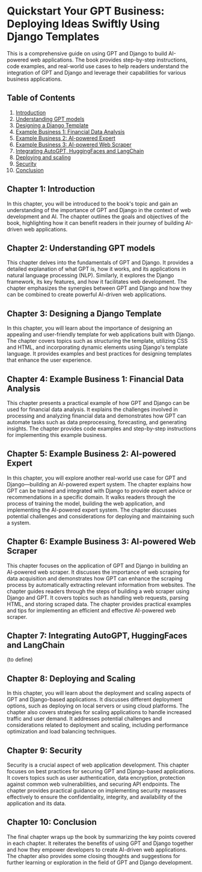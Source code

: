 # Quickstart Your GPT Business: Deploying Ideas Swiftly Using Django Templates
This is a comprehensive guide on using GPT and Django to build AI-powered web applications. The book provides step-by-step instructions, code examples, and real-world use cases to help readers understand the integration of GPT and Django and leverage their capabilities for various business applications.

## Table of Contents
1. [Introduction](#chapter1-Introduction/ch1.md)
2. [Understanding GPT models](#chapter2-understanding-GPT/ch2.md)
3. [Designing a Django Template](#ch3)
4. [Example Business 1: Financial Data Analysis](#ch4)
5. [Example Business 2: AI-powered Expert](#ch5)
6. [Example Business 3: AI-powered Web Scraper](#ch6)
7. [Integrating AutoGPT, HuggingFaces and LangChain](#ch7)
8. [Deploying and scaling](#ch8)
9. [Security](#ch9)
10. [Conclusion](#ch10)


## Chapter 1: Introduction <a name="ch1"></a>
In this chapter, you will be introduced to the book's topic and gain an understanding of the importance of GPT and Django in the context of web development and AI. The chapter outlines the goals and objectives of the book, highlighting how it can benefit readers in their journey of building AI-driven web applications.

## Chapter 2: Understanding GPT models <a name="ch2"></a>
This chapter delves into the fundamentals of GPT and Django. It provides a detailed explanation of what GPT is, how it works, and its applications in natural language processing (NLP). Similarly, it explores the Django framework, its key features, and how it facilitates web development. The chapter emphasizes the synergies between GPT and Django and how they can be combined to create powerful AI-driven web applications.

## Chapter 3: Designing a Django Template <a name="ch3"></a>
In this chapter, you will learn about the importance of designing an appealing and user-friendly template for web applications built with Django. The chapter covers topics such as structuring the template, utilizing CSS and HTML, and incorporating dynamic elements using Django's template language. It provides examples and best practices for designing templates that enhance the user experience.

## Chapter 4: Example Business 1: Financial Data Analysis <a name="ch4"></a>
This chapter presents a practical example of how GPT and Django can be used for financial data analysis. It explains the challenges involved in processing and analyzing financial data and demonstrates how GPT can automate tasks such as data preprocessing, forecasting, and generating insights. The chapter provides code examples and step-by-step instructions for implementing this example business.

## Chapter 5: Example Business 2: AI-powered Expert <a name="ch5"></a>
In this chapter, you will explore another real-world use case for GPT and Django—building an AI-powered expert system. The chapter explains how GPT can be trained and integrated with Django to provide expert advice or recommendations in a specific domain. It walks readers through the process of training the model, building the web application, and implementing the AI-powered expert system. The chapter discusses potential challenges and considerations for deploying and maintaining such a system.

## Chapter 6: Example Business 3: AI-powered Web Scraper <a name="ch6"></a>
This chapter focuses on the application of GPT and Django in building an AI-powered web scraper. It discusses the importance of web scraping for data acquisition and demonstrates how GPT can enhance the scraping process by automatically extracting relevant information from websites. The chapter guides readers through the steps of building a web scraper using Django and GPT. It covers topics such as handling web requests, parsing HTML, and storing scraped data. The chapter provides practical examples and tips for implementing an efficient and effective AI-powered web scraper.

## Chapter 7: Integrating AutoGPT, HuggingFaces and LangChain <a name="ch7"></a>
(to define)

## Chapter 8: Deploying and Scaling <a name="ch8"></a>
In this chapter, you will learn about the deployment and scaling aspects of GPT and Django-based applications. It discusses different deployment options, such as deploying on local servers or using cloud platforms. The chapter also covers strategies for scaling applications to handle increased traffic and user demand. It addresses potential challenges and considerations related to deployment and scaling, including performance optimization and load balancing techniques.

## Chapter 9: Security <a name="ch9"></a>
Security is a crucial aspect of web application development. This chapter focuses on best practices for securing GPT and Django-based applications. It covers topics such as user authentication, data encryption, protection against common web vulnerabilities, and securing API endpoints. The chapter provides practical guidance on implementing security measures effectively to ensure the confidentiality, integrity, and availability of the application and its data.

## Chapter 10: Conclusion <a name="ch10"></a>
The final chapter wraps up the book by summarizing the key points covered in each chapter. It reiterates the benefits of using GPT and Django together and how they empower developers to create AI-driven web applications. The chapter also provides some closing thoughts and suggestions for further learning or exploration in the field of GPT and Django development.
